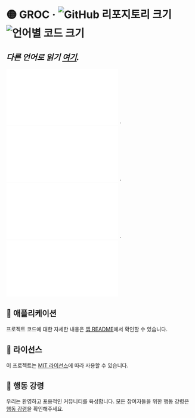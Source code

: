 # 🟡 GROC &middot; ![GitHub 리포지토리 크기][1] ![언어별 코드 크기][2]

## _다른 언어로 읽기 [여기](./)._

![🇦🇩 카탈로니아어][3] ·
![🇬🇧 영어][4] ·
![🇯🇵 일본어][5] ·
![🇪🇸 스페인어][6]

## 🚀 애플리케이션

프로젝트 코드에 대한 자세한 내용은 [앱 README](../../app/README.md)에서 확인할 수 있습니다.

## 📃 라이선스

이 프로젝트는 [MIT 라이선스](../../LICENSE)에 따라 사용할 수 있습니다.

## 🤝 행동 강령

우리는 환영하고 포용적인 커뮤니티를 육성합니다. 모든 참여자들을 위한 행동 강령은
[행동 강령](../../CODE_OF_CONDUCT.md)을 확인해주세요.

[1]: https://img.shields.io/github/repo-size/sergih28/groc?style=for-the-badge&logo=github&label=Repo&labelColor=333&color=6cc644
[2]: https://img.shields.io/github/languages/code-size/sergih28/groc?style=for-the-badge&logo=visualstudiocode&label=Code&labelColor=0078d7&color=gray
[3]: ./README.cat.md
[4]: ../../README.md
[5]: ./README.jp.md
[6]: ./README.es.md
